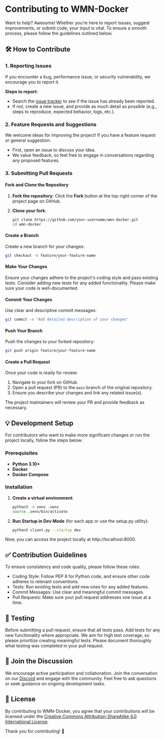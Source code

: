 # Contributing to WMN-Docker
Want to help? Awesome! Whether you’re here to report issues, suggest improvements, or submit code, your input is vital. To ensure a smooth process, please follow the guidelines outlined below.

## 🛠️ How to Contribute
### 1. Reporting Issues
If you encounter a bug, performance issue, or security vulnerability, we encourage you to report it. 

**Steps to report:**
- Search the [issue tracker](https://github.com/kodamaChameleon/wmn-docker/issues) to see if the issue has already been reported.
- If not, create a new issue, and provide as much detail as possible (e.g., steps to reproduce, expected behavior, logs, etc.).

### 2. Feature Requests and Suggestions
We welcome ideas for improving the project! If you have a feature request or general suggestion:
- First, open an issue to discuss your idea.
- We value feedback, so feel free to engage in conversations regarding any proposed features.

### 3. Submitting Pull Requests
#### **Fork and Clone the Repository**
1. **Fork the repository**:
   Click the **Fork** button at the top-right corner of the project page on GitHub.
   
2. **Clone your fork**:
   ```bash
   git clone https://github.com/your-username/wmn-docker.git
   cd wmn-docker

#### **Create a Branch**
Create a new branch for your changes:
```bash
git checkout -b feature/your-feature-name
```

#### **Make Your Changes**
Ensure your changes adhere to the project's coding style and pass existing tests. Consider adding new tests for any added functionality. Please make sure your code is well-documented.

#### **Commit Your Changes**
Use clear and descriptive commit messages:
```bash
git commit -m "Add detailed description of your changes"
```

#### **Push Your Branch**
Push the changes to your forked repository:
```bash
git push origin feature/your-feature-name
```

#### **Create a Pull Request**
Once your code is ready for review:
1. Navigate to your fork on GitHub.
2. Open a pull request (PR) to the `main` branch of the original repository.
3. Ensure you describe your changes and link any related issue(s).

The project maintainers will review your PR and provide feedback as necessary.

## 💡 Development Setup

For contributors who want to make more significant changes or run the project locally, follow the steps below:

### Prerequisites

- **Python 3.10+**
- **Docker**
- **Docker Compose**

### Installation

1. **Create a virtual environment**:
   ```bash
   python3 -m venv .venv
   source .venv/bin/activate
   ```
2. **Run Startup in Dev Mode** (for each app or use the setup.py utility):
   ```bash
   python3 client.py --startup dev
   ```
   
Now, you can access the project locally at http://localhost:8000.

## ✅ Contribution Guidelines
To ensure consistency and code quality, please follow these rules:

- Coding Style: Follow PEP 8 for Python code, and ensure other code adheres to relevant conventions.
- Tests: Run existing tests and add new ones for any added features.
- Commit Messages: Use clear and meaningful commit messages.
- Pull Requests: Make sure your pull request addresses one issue at a time.

## 🧪 Testing
Before submitting a pull request, ensure that all tests pass. Add tests for any new functionality where appropriate. We aim for high test coverage, so please prioritize creating meaningful tests. Please document thoroughly what testing was completed in your pull request.

## 🤝 Join the Discussion
We encourage active participation and collaboration. Join the conversation on our [Discord](https://discord.gg/D59w9g6Ptr) and engage with the community. Feel free to ask questions or seek guidance on ongoing development tasks.

## 📄 License
By contributing to WMN-Docker, you agree that your contributions will be licensed under the [Creative Commons Attribution-ShareAlike 4.0 International License](http://creativecommons.org/licenses/by-sa/4.0/).

Thank you for contributing! 🌟
